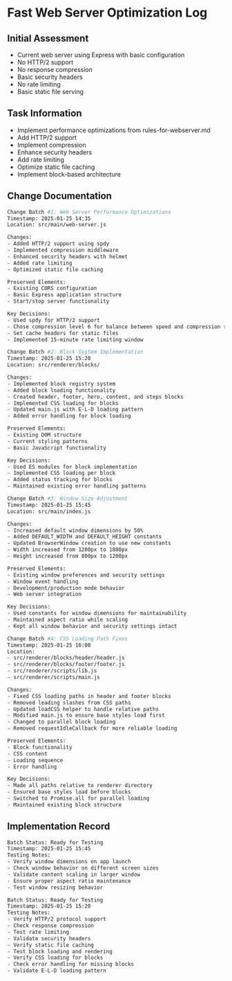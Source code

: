 # Fast Web Server Optimization Log

## Initial Assessment

- Current web server using Express with basic configuration
- No HTTP/2 support
- No response compression
- Basic security headers
- No rate limiting
- Basic static file serving

## Task Information

- Implement performance optimizations from rules-for-webserver.md
- Add HTTP/2 support
- Implement compression
- Enhance security headers
- Add rate limiting
- Optimize static file caching
- Implement block-based architecture

## Change Documentation

```sh
Change Batch #1: Web Server Performance Optimizations
Timestamp: 2025-01-25 14:35
Location: src/main/web-server.js

Changes:
- Added HTTP/2 support using spdy
- Implemented compression middleware
- Enhanced security headers with helmet
- Added rate limiting
- Optimized static file caching

Preserved Elements:
- Existing CORS configuration
- Basic Express application structure
- Start/stop server functionality

Key Decisions:
- Used spdy for HTTP/2 support
- Chose compression level 6 for balance between speed and compression ratio
- Set cache headers for static files
- Implemented 15-minute rate limiting window
```

```sh
Change Batch #2: Block System Implementation
Timestamp: 2025-01-25 15:20
Location: src/renderer/blocks/

Changes:
- Implemented block registry system
- Added block loading functionality
- Created header, footer, hero, content, and steps blocks
- Implemented CSS loading for blocks
- Updated main.js with E-L-D loading pattern
- Added error handling for block loading

Preserved Elements:
- Existing DOM structure
- Current styling patterns
- Basic JavaScript functionality

Key Decisions:
- Used ES modules for block implementation
- Implemented CSS loading per block
- Added status tracking for blocks
- Maintained existing error handling patterns
```

```sh
Change Batch #3: Window Size Adjustment
Timestamp: 2025-01-25 15:45
Location: src/main/index.js

Changes:
- Increased default window dimensions by 50%
- Added DEFAULT_WIDTH and DEFAULT_HEIGHT constants
- Updated BrowserWindow creation to use new constants
- Width increased from 1200px to 1800px
- Height increased from 800px to 1200px

Preserved Elements:
- Existing window preferences and security settings
- Window event handling
- Development/production mode behavior
- Web server integration

Key Decisions:
- Used constants for window dimensions for maintainability
- Maintained aspect ratio while scaling
- Kept all window behavior and security settings intact
```

```sh
Change Batch #4: CSS Loading Path Fixes
Timestamp: 2025-01-25 16:00
Location: 
- src/renderer/blocks/header/header.js
- src/renderer/blocks/footer/footer.js
- src/renderer/scripts/lib.js
- src/renderer/scripts/main.js

Changes:
- Fixed CSS loading paths in header and footer blocks
- Removed leading slashes from CSS paths
- Updated loadCSS helper to handle relative paths
- Modified main.js to ensure base styles load first
- Changed to parallel block loading
- Removed requestIdleCallback for more reliable loading

Preserved Elements:
- Block functionality
- CSS content
- Loading sequence
- Error handling

Key Decisions:
- Made all paths relative to renderer directory
- Ensured base styles load before blocks
- Switched to Promise.all for parallel loading
- Maintained existing block structure
```

## Implementation Record

```sh
Batch Status: Ready for Testing
Timestamp: 2025-01-25 15:45
Testing Notes:
- Verify window dimensions on app launch
- Check window behavior on different screen sizes
- Validate content scaling in larger window
- Ensure proper aspect ratio maintenance
- Test window resizing behavior
```

```sh
Batch Status: Ready for Testing
Timestamp: 2025-01-25 15:20
Testing Notes:
- Verify HTTP/2 protocol support
- Check response compression
- Test rate limiting
- Validate security headers
- Verify static file caching
- Test block loading and rendering
- Verify CSS loading for blocks
- Check error handling for missing blocks
- Validate E-L-D loading pattern

